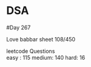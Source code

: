 # DSA

#Day 267

Love babbar sheet
    108/450
    
leetcode Questions   
easy : 115
medium: 140
hard: 16


